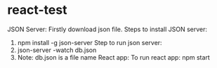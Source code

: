 # react-test

JSON Server:
Firstly download json file.
Steps to install JSON server:
1. npm install -g json-server
Step to run json server:
1. json-server -watch db.json
2. Note: db.json is a file name
React app:
To run react app:
npm start
